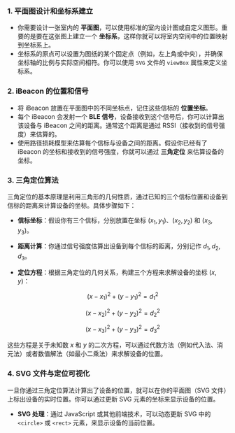 
### 1. **平面图设计和坐标系建立**

* 你需要设计一张室内的 **平面图**，可以使用标准的室内设计图或自定义图形。重要的是要在这张图上建立一个 **坐标系**，这样你就可以将室内空间中的位置映射到坐标系上。
* 坐标系的原点可以设置为图纸的某个固定点（例如，左上角或中央），并确保坐标轴的比例与实际空间相符。你可以使用 `SVG` 文件的 `viewBox` 属性来定义坐标系。

### 2. **iBeacon 的位置和信号**

* 将 iBeacon 放置在平面图中的不同坐标点，记住这些信标的 **位置坐标**。
* 每个 iBeacon 会发射一个 **BLE 信号**，设备接收到这个信号后，你可以计算出该设备与 iBeacon 之间的距离。通常这个距离是通过 RSSI（接收到的信号强度）来估算的。
* 使用路径损耗模型来估算每个信标与设备之间的距离。假设你已经有了 iBeacon 的坐标和接收到的信号强度，你就可以通过 **三角定位** 来估算设备的坐标。

### 3. **三角定位算法**

三角定位的基本原理是利用三角形的几何性质，通过已知的三个信标位置和设备到信标的距离来计算设备的坐标。具体步骤如下：

* **信标坐标**：假设你有三个信标，分别放置在坐标 $(x_1, y_1)$、$(x_2, y_2)$ 和 $(x_3, y_3)$。
* **距离计算**：你通过信号强度估算出设备到每个信标的距离，分别记作 $d_1, d_2, d_3$。
* **定位方程**：根据三角定位的几何关系，构建三个方程来求解设备的坐标 $(x, y)$：

  $$
  (x - x_1)^2 + (y - y_1)^2 = d_1^2
  $$

  $$
  (x - x_2)^2 + (y - y_2)^2 = d_2^2
  $$

  $$
  (x - x_3)^2 + (y - y_3)^2 = d_3^2
  $$

这些方程是关于未知数 $x$ 和 $y$ 的二次方程，可以通过代数方法（例如代入法、消元法）或者数值解法（如最小二乘法）来求解设备的位置。

### 4. **SVG 文件与定位可视化**

一旦你通过三角定位算法计算出了设备的位置，就可以在你的平面图（SVG 文件）上标出设备的实时位置。你可以通过更新 SVG 元素的坐标来显示设备的位置。

* **SVG 处理**：通过 JavaScript 或其他前端技术，可以动态更新 SVG 中的 `<circle>` 或 `<rect>` 元素，来显示设备的当前位置。






